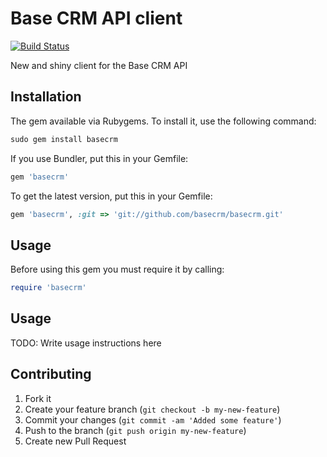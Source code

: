 # Base CRM API client

[![Build Status](https://travis-ci.org/basecrm/basecrm.png?branch=master)](https://travis-ci.org/basecrm/basecrm)

New and shiny client for the Base CRM API

## Installation

The gem available via Rubygems. To install it, use the following command:

```ruby
sudo gem install basecrm
```

If you use Bundler, put this in your Gemfile:

```ruby
gem 'basecrm'
```

To get the latest version, put this in your Gemfile:

```ruby
gem 'basecrm', :git => 'git://github.com/basecrm/basecrm.git'
```

## Usage

Before using this gem you must require it by calling:

```ruby
require 'basecrm'
```

## Usage

TODO: Write usage instructions here

## Contributing

1. Fork it
2. Create your feature branch (`git checkout -b my-new-feature`)
3. Commit your changes (`git commit -am 'Added some feature'`)
4. Push to the branch (`git push origin my-new-feature`)
5. Create new Pull Request
